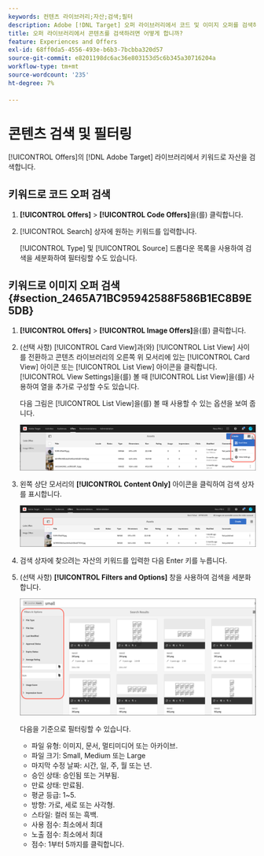 ```yaml
---
keywords: 컨텐츠 라이브러리;자산;검색;필터
description: Adobe [!DNL Target] 오퍼 라이브러리에서 코드 및 이미지 오퍼를 검색하는 방법을 알아봅니다.
title: 오퍼 라이브러리에서 콘텐츠를 검색하려면 어떻게 합니까?
feature: Experiences and Offers
exl-id: 68ff0da5-4556-493e-b6b3-7bcbba320d57
source-git-commit: e8201198dc6ac36e803153d5c6b345a30716204a
workflow-type: tm+mt
source-wordcount: '235'
ht-degree: 7%

---
```


# 콘텐츠 검색 및 필터링

[!UICONTROL Offers]의 [!DNL Adobe Target] 라이브러리에서 키워드로 자산을 검색합니다.

## 키워드로 코드 오퍼 검색

1. **[!UICONTROL Offers]** > **[!UICONTROL Code Offers]**&#x200B;을(를) 클릭합니다.
1. [!UICONTROL Search] 상자에 원하는 키워드를 입력합니다.

   [!UICONTROL Type] 및 [!UICONTROL Source] 드롭다운 목록을 사용하여 검색을 세분화하여 필터링할 수도 있습니다.

## 키워드로 이미지 오퍼 검색 {#section_2465A71BC95942588F586B1EC8B9E5DB}

1. **[!UICONTROL Offers]** > **[!UICONTROL Image Offers]**&#x200B;을(를) 클릭합니다.

1. (선택 사항) [!UICONTROL Card View]과(와) [!UICONTROL List View] 사이를 전환하고 콘텐츠 라이브러리의 오른쪽 위 모서리에 있는 [!UICONTROL Card View] 아이콘 또는 [!UICONTROL List View] 아이콘을 클릭합니다. [!UICONTROL View Settings]을(를) 볼 때 [!UICONTROL List View]을(를) 사용하여 열을 추가로 구성할 수도 있습니다.

   다음 그림은 [!UICONTROL List View]을(를) 볼 때 사용할 수 있는 옵션을 보여 줍니다.

   ![목록 보기 옵션](/help/main/c-experiences/c-manage-content/assets/view-settings-options.png)

1. 왼쪽 상단 모서리의 **[!UICONTROL Content Only]** 아이콘을 클릭하여 검색 상자를 표시합니다.

   ![컨텐츠 전용 옵션](/help/main/c-experiences/c-manage-content/assets/content-only.png)

1. 검색 상자에 찾으려는 자산의 키워드를 입력한 다음 Enter 키를 누릅니다.

1. (선택 사항) **[!UICONTROL Filters and Options]** 창을 사용하여 검색을 세분화합니다.

   ![필터 및 옵션 창](/help/main/c-experiences/c-manage-content/assets/filter-and-options.png)

   다음을 기준으로 필터링할 수 있습니다.

   * 파일 유형: 이미지, 문서, 멀티미디어 또는 아카이브.
   * 파일 크기: Small, Medium 또는 Large
   * 마지막 수정 날짜: 시간, 일, 주, 월 또는 년.
   * 승인 상태: 승인됨 또는 거부됨.
   * 만료 상태: 만료됨.
   * 평균 등급: 1~5.
   * 방향: 가로, 세로 또는 사각형.
   * 스타일: 컬러 또는 흑백.
   * 사용 점수: 최소에서 최대
   * 노출 점수: 최소에서 최대
   * 점수: 1부터 5까지를 클릭합니다.
